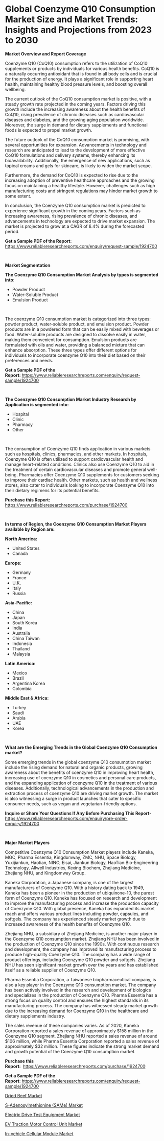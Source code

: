 <p><h1>Global Coenzyme Q10 Consumption Market Size and Market Trends: Insights and Projections from 2023 to 2030</h1></p><p><strong>Market Overview and Report Coverage</strong></p>
<p><p>Coenzyme Q10 (CoQ10) consumption refers to the utilization of CoQ10 supplements or products by individuals for various health benefits. CoQ10 is a naturally occurring antioxidant that is found in all body cells and is crucial for the production of energy. It plays a significant role in supporting heart health, maintaining healthy blood pressure levels, and boosting overall wellbeing.</p><p>The current outlook of the CoQ10 consumption market is positive, with a steady growth rate projected in the coming years. Factors driving this growth include the increasing awareness about the health benefits of CoQ10, rising prevalence of chronic diseases such as cardiovascular diseases and diabetes, and the growing aging population worldwide. Moreover, the surge in demand for dietary supplements and functional foods is expected to propel market growth.</p><p>The future outlook of the CoQ10 consumption market is promising, with several opportunities for expansion. Advancements in technology and research are anticipated to lead to the development of more effective CoQ10 formulations and delivery systems, thereby enhancing its bioavailability. Additionally, the emergence of new applications, such as topical creams and gels for skincare, is likely to widen the market scope.</p><p>Furthermore, the demand for CoQ10 is expected to rise due to the increasing adoption of preventive healthcare approaches and the growing focus on maintaining a healthy lifestyle. However, challenges such as high manufacturing costs and stringent regulations may hinder market growth to some extent.</p><p>In conclusion, the Coenzyme Q10 consumption market is predicted to experience significant growth in the coming years. Factors such as increasing awareness, rising prevalence of chronic diseases, and advancements in technology are expected to drive market expansion. The market is projected to grow at a CAGR of 8.4% during the forecasted period.</p></p>
<p><strong>Get a Sample PDF of the Report:</strong> <a href="https://www.reliableresearchreports.com/enquiry/request-sample/1924700">https://www.reliableresearchreports.com/enquiry/request-sample/1924700</a></p>
<p>&nbsp;</p>
<p><strong>Market Segmentation</strong></p>
<p><strong>The Coenzyme Q10 Consumption Market Analysis by types is segmented into:</strong></p>
<p><ul><li>Powder Product</li><li>Water-Soluble Product</li><li>Emulsion Product</li></ul></p>
<p>&nbsp;</p>
<p><p>The coenzyme Q10 consumption market is categorized into three types: powder product, water-soluble product, and emulsion product. Powder products are in a powdered form that can be easily mixed with beverages or food. Water-soluble products are designed to dissolve easily in water, making them convenient for consumption. Emulsion products are formulated with oils and water, providing a balanced mixture that can enhance absorption. These three types offer different options for individuals to incorporate coenzyme Q10 into their diet based on their preferences and needs.</p></p>
<p><strong>Get a Sample PDF of the Report:</strong>&nbsp;<a href="https://www.reliableresearchreports.com/enquiry/request-sample/1924700">https://www.reliableresearchreports.com/enquiry/request-sample/1924700</a></p>
<p>&nbsp;</p>
<p><strong>The Coenzyme Q10 Consumption Market Industry Research by Application is segmented into:</strong></p>
<p><ul><li>Hospital</li><li>Clinic</li><li>Pharmacy</li><li>Other</li></ul></p>
<p>&nbsp;</p>
<p><p>The consumption of Coenzyme Q10 finds application in various markets such as hospitals, clinics, pharmacies, and other markets. In hospitals, Coenzyme Q10 is often utilized to support cardiovascular health and manage heart-related conditions. Clinics also use Coenzyme Q10 to aid in the treatment of certain cardiovascular diseases and promote general well-being. Pharmacies offer Coenzyme Q10 supplements for customers seeking to improve their cardiac health. Other markets, such as health and wellness stores, also cater to individuals looking to incorporate Coenzyme Q10 into their dietary regimens for its potential benefits.</p></p>
<p><strong>Purchase this Report:</strong>&nbsp; <a href="https://www.reliableresearchreports.com/purchase/1924700">https://www.reliableresearchreports.com/purchase/1924700</a></p>
<p>&nbsp;</p>
<p><strong>In terms of Region, the Coenzyme Q10 Consumption Market Players available by Region are:</strong></p>
<p>
    <p> <strong> North America: </strong>
        <ul>
            <li>United States</li>
            <li>Canada</li>
        </ul>
        </p> 
    <p> <strong> Europe: </strong>
        <ul>
            <li>Germany</li>
            <li>France</li>
            <li>U.K.</li>
            <li>Italy</li>
            <li>Russia</li>
        </ul>
        </p> 
    <p> <strong> Asia-Pacific: </strong>
        <ul>
            <li>China</li>
            <li>Japan</li>
            <li>South Korea</li>
            <li>India</li>
            <li>Australia</li>
            <li>China Taiwan</li>
            <li>Indonesia</li>
            <li>Thailand</li>
            <li>Malaysia</li>
        </ul>
        </p> 
    <p> <strong> Latin America: </strong>
        <ul>
            <li>Mexico</li>
            <li>Brazil</li>
            <li>Argentina Korea</li>
            <li>Colombia</li>
        </ul>
        </p> 
    <p> <strong> Middle East & Africa: </strong>
        <ul>
            <li>Turkey</li>
            <li>Saudi</li>
            <li>Arabia</li>
            <li>UAE</li>
            <li>Korea</li>
        </ul>
    </p>
    </p>
<p>&nbsp;</p>
<p><strong>What are the Emerging Trends in the Global Coenzyme Q10 Consumption market?</strong></p>
<p><p>Some emerging trends in the global coenzyme Q10 consumption market include the rising demand for natural and organic products, growing awareness about the benefits of coenzyme Q10 in improving heart health, increasing use of coenzyme Q10 in cosmetics and personal care products, and the expanding application of coenzyme Q10 in the treatment of various diseases. Additionally, technological advancements in the production and extraction process of coenzyme Q10 are driving market growth. The market is also witnessing a surge in product launches that cater to specific consumer needs, such as vegan and vegetarian-friendly options.</p></p>
<p><strong>Inquire or Share Your Questions If Any Before Purchasing This Report</strong>- <a href="https://www.reliableresearchreports.com/enquiry/pre-order-enquiry/1924700">https://www.reliableresearchreports.com/enquiry/pre-order-enquiry/1924700</a></p>
<p>&nbsp;</p>
<p><strong>Major Market Players</strong></p>
<p><p>Competitive Coenzyme Q10 Consumption Market players include Kaneka, MGC, Pharma Essentia, Kingdomway, ZMC, NHU, Space Biology, Yuxijiankun, Haotian, NINO, Eisai, Jiankun Biology, HaoTian Bio-Engineering Technology, Allwell Industries, Kexing Biochem, Zhejiang Medicine, Zhejiang NHU, and Kingdomway Group.</p><p>Kaneka Corporation, a Japanese company, is one of the largest manufacturers of Coenzyme Q10. With a history dating back to 1949, Kaneka has been a pioneer in the production of ubiquinone-10, the purest form of Coenzyme Q10. Kaneka has focused on research and development to improve the manufacturing process and increase the production capacity of Coenzyme Q10. With global presence, Kaneka has expanded its market reach and offers various product lines including powder, capsules, and softgels. The company has experienced steady market growth due to increased awareness of the health benefits of Coenzyme Q10.</p><p>Zhejiang NHU, a subsidiary of Zhejiang Medicine, is another major player in the Coenzyme Q10 consumption market. Zhejiang NHU has been involved in the production of Coenzyme Q10 since the 1990s. With continuous research and development, the company has improved its manufacturing process to produce high-quality Coenzyme Q10. The company has a wide range of product offerings, including Coenzyme Q10 powder and softgels. Zhejiang NHU has seen significant market growth over the years and has established itself as a reliable supplier of Coenzyme Q10.</p><p>Pharma Essentia Corporation, a Taiwanese biopharmaceutical company, is also a key player in the Coenzyme Q10 consumption market. The company has been actively involved in the research and development of biologics and specializes in the production of Coenzyme Q10. Pharma Essentia has a strong focus on quality control and ensures the highest standards in its manufacturing process. The company has witnessed steady market growth due to the increasing demand for Coenzyme Q10 in the healthcare and dietary supplements industry.</p><p>The sales revenue of these companies varies. As of 2020, Kaneka Corporation reported a sales revenue of approximately $158 million in the Coenzyme Q10 segment. Zhejiang NHU reported a sales revenue of around $106 million, while Pharma Essentia Corporation reported a sales revenue of approximately $32 million. These figures indicate the strong market demand and growth potential of the Coenzyme Q10 consumption market.</p></p>
<p><strong>Purchase this Report:</strong>&nbsp;&nbsp;<a href="https://www.reliableresearchreports.com/purchase/1924700">https://www.reliableresearchreports.com/purchase/1924700</a></p>
<p></p>
<p><strong>Get a Sample PDF of the Report:</strong>&nbsp;<a href="https://www.reliableresearchreports.com/enquiry/request-sample/1924700">https://www.reliableresearchreports.com/enquiry/request-sample/1924700</a></p>
<p><p><a href="https://github.com/dringals/Market-Research-Report-List-1/blob/main/dried-beef-market.md">Dried Beef Market</a></p><p><a href="https://github.com/Paul14Anderson63/Market-Research-Report-List-1/blob/main/s-adenosylmethionine-same-market.md">S-Adenosylmethionine (SAMe) Market</a></p><p><a href="https://medium.com/@helenablick2023/electric-drive-test-equipment-market-trends-and-market-analysis-forecasted-for-period-2023-2030-e9636a9e3cae">Electric Drive Test Equipment Market</a></p><p><a href="https://medium.com/@nettieboyle84/ev-traction-motor-control-unit-market-analysis-and-sze-forecasted-for-period-from-2023-to-2030-5b000dcf2d86">EV Traction Motor Control Unit Market</a></p><p><a href="https://medium.com/@williambatz97/in-vehicle-cellular-module-market-research-report-its-history-and-forecast-2023-to-2030-c6cc1b57bf29">In-vehicle Cellular Module Market</a></p></p>